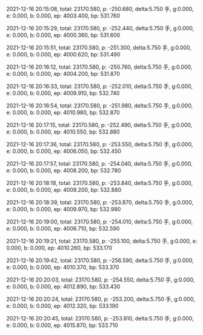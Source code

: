 2021-12-16 20:15:08, total: 23170.580, p: -250.680, delta:5.750 手, g:0.000, e: 0.000, b: 0.000, ep: 4003.400, bp: 531.760

2021-12-16 20:15:29, total: 23170.580, p: -252.440, delta:5.750 手, g:0.000, e: 0.000, b: 0.000, ep: 4000.360, bp: 531.600

2021-12-16 20:15:51, total: 23170.580, p: -251.300, delta:5.750 手, g:0.000, e: 0.000, b: 0.000, ep: 4000.620, bp: 531.490

2021-12-16 20:16:12, total: 23170.580, p: -250.760, delta:5.750 手, g:0.000, e: 0.000, b: 0.000, ep: 4004.200, bp: 531.870

2021-12-16 20:16:33, total: 23170.580, p: -252.010, delta:5.750 手, g:0.000, e: 0.000, b: 0.000, ep: 4009.910, bp: 532.740

2021-12-16 20:16:54, total: 23170.580, p: -251.980, delta:5.750 手, g:0.000, e: 0.000, b: 0.000, ep: 4010.980, bp: 532.870

2021-12-16 20:17:15, total: 23170.580, p: -252.490, delta:5.750 手, g:0.000, e: 0.000, b: 0.000, ep: 4010.550, bp: 532.880

2021-12-16 20:17:36, total: 23170.580, p: -253.550, delta:5.750 手, g:0.000, e: 0.000, b: 0.000, ep: 4006.050, bp: 532.450

2021-12-16 20:17:57, total: 23170.580, p: -254.040, delta:5.750 手, g:0.000, e: 0.000, b: 0.000, ep: 4008.200, bp: 532.780

2021-12-16 20:18:18, total: 23170.580, p: -253.840, delta:5.750 手, g:0.000, e: 0.000, b: 0.000, ep: 4009.200, bp: 532.880

2021-12-16 20:18:39, total: 23170.580, p: -253.870, delta:5.750 手, g:0.000, e: 0.000, b: 0.000, ep: 4009.970, bp: 532.980

2021-12-16 20:19:00, total: 23170.580, p: -254.010, delta:5.750 手, g:0.000, e: 0.000, b: 0.000, ep: 4006.710, bp: 532.590

2021-12-16 20:19:21, total: 23170.580, p: -255.100, delta:5.750 手, g:0.000, e: 0.000, b: 0.000, ep: 4010.260, bp: 533.170

2021-12-16 20:19:42, total: 23170.580, p: -256.590, delta:5.750 手, g:0.000, e: 0.000, b: 0.000, ep: 4010.370, bp: 533.370

2021-12-16 20:20:03, total: 23170.580, p: -254.550, delta:5.750 手, g:0.000, e: 0.000, b: 0.000, ep: 4012.890, bp: 533.430

2021-12-16 20:20:24, total: 23170.580, p: -253.200, delta:5.750 手, g:0.000, e: 0.000, b: 0.000, ep: 4012.320, bp: 533.190

2021-12-16 20:20:45, total: 23170.580, p: -253.810, delta:5.750 手, g:0.000, e: 0.000, b: 0.000, ep: 4015.870, bp: 533.710